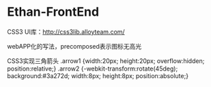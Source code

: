 Ethan-FrontEnd
==============

CSS3 UI库：http://css3lib.alloyteam.com/

webAPP化的写法，precomposed表示图标无高光
        <link rel="apple-touch-icon-precomposed" size="57x57" href="images/apple-touch-icon-precomposed.png" />
        <link rel="apple-touch-icon-precomposed" size="72x72" href="images/apple-touch-icon-72x72-precomposed.png" />
        <link rel="apple-touch-icon-precomposed" size="114x114" href="images/apple-touch-icon-114x114-precomposed.png" />

CSS3实现三角箭头
        .arrow1 {width:20px; height:20px; overflow:hidden; position:relative;}
        .arrow2 {-webkit-transform:rotate(45deg); background:#3a272d; width:8px; height:8px; position:absolute;}
        <div class="arrow1"><div class="arrow2"></div></div>